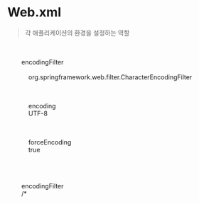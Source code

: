 # Web.xml
> 각 애플리케이션의 환경을 설정하는 역할   


&nbsp;&nbsp;&nbsp;&nbsp;<!-- UTF-8인코딩 -->   
&nbsp;&nbsp;&nbsp;&nbsp;<filter>   
&nbsp;&nbsp;&nbsp;&nbsp;&nbsp;&nbsp;&nbsp;&nbsp;<filter-name>encodingFilter</filter-name>   
&nbsp;&nbsp;&nbsp;&nbsp;&nbsp;&nbsp;&nbsp;&nbsp;<filter-class>   
&nbsp;&nbsp;&nbsp;&nbsp;&nbsp;&nbsp;&nbsp;&nbsp;&nbsp;&nbsp;&nbsp;&nbsp;org.springframework.web.filter.CharacterEncodingFilter   
&nbsp;&nbsp;&nbsp;&nbsp;&nbsp;&nbsp;&nbsp;&nbsp;</filter-class>   


&nbsp;&nbsp;&nbsp;&nbsp;&nbsp;&nbsp;&nbsp;&nbsp;<init-param>   
&nbsp;&nbsp;&nbsp;&nbsp;&nbsp;&nbsp;&nbsp;&nbsp;&nbsp;&nbsp;&nbsp;&nbsp;<param-name>encoding</param-name>   
&nbsp;&nbsp;&nbsp;&nbsp;&nbsp;&nbsp;&nbsp;&nbsp;&nbsp;&nbsp;&nbsp;&nbsp;<param-value>UTF-8</param-value>   
&nbsp;&nbsp;&nbsp;&nbsp;&nbsp;&nbsp;&nbsp;&nbsp;</init-param>   


&nbsp;&nbsp;&nbsp;&nbsp;&nbsp;&nbsp;&nbsp;&nbsp;<init-param>   
&nbsp;&nbsp;&nbsp;&nbsp;&nbsp;&nbsp;&nbsp;&nbsp;&nbsp;&nbsp;&nbsp;&nbsp;<param-name>forceEncoding</param-name>   
&nbsp;&nbsp;&nbsp;&nbsp;&nbsp;&nbsp;&nbsp;&nbsp;&nbsp;&nbsp;&nbsp;&nbsp;<param-value>true</param-value>   
&nbsp;&nbsp;&nbsp;&nbsp;&nbsp;&nbsp;&nbsp;&nbsp;</init-param>   
&nbsp;&nbsp;&nbsp;&nbsp;</filter>   


&nbsp;&nbsp;&nbsp;&nbsp;<filter-mapping>   
&nbsp;&nbsp;&nbsp;&nbsp;&nbsp;&nbsp;&nbsp;&nbsp;<filter-name>encodingFilter</filter-name>   
&nbsp;&nbsp;&nbsp;&nbsp;&nbsp;&nbsp;&nbsp;&nbsp;<url-pattern>/*</url-pattern>   
&nbsp;&nbsp;&nbsp;&nbsp;</filter-mapping>